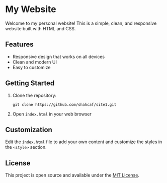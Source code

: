 # My Website

Welcome to my personal website! This is a simple, clean, and responsive website built with HTML and CSS.

## Features

- Responsive design that works on all devices
- Clean and modern UI
- Easy to customize

## Getting Started

1. Clone the repository:
   ```
   git clone https://github.com/shahcaf/site1.git
   ```
2. Open `index.html` in your web browser

## Customization

Edit the `index.html` file to add your own content and customize the styles in the `<style>` section.

## License

This project is open source and available under the [MIT License](LICENSE).
